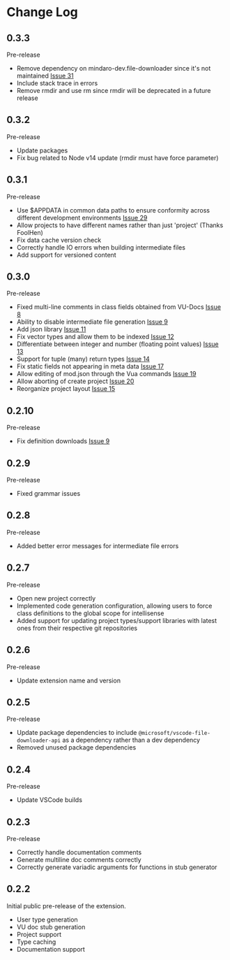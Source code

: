 # Change Log

## 0.3.3

Pre-release

- Remove dependency on mindaro-dev.file-downloader since it's not maintained [Issue 31](https://github.com/Imposter/vscode-lua-vu/issues/31)
- Include stack trace in errors
- Remove rmdir and use rm since rmdir will be deprecated in a future release

## 0.3.2

Pre-release

- Update packages
- Fix bug related to Node v14 update (rmdir must have force parameter)

## 0.3.1

Pre-release

- Use $APPDATA in common data paths to ensure conformity across different development environments [Issue 29](https://github.com/Imposter/vscode-lua-vu/issues/29)
- Allow projects to have different names rather than just 'project' (Thanks FoolHen)
- Fix data cache version check
- Correctly handle IO errors when building intermediate files
- Add support for versioned content

## 0.3.0

Pre-release

- Fixed multi-line comments in class fields obtained from VU-Docs [Issue 8](https://github.com/Imposter/vscode-lua-vu/issues/8)
- Ability to disable intermediate file generation [Issue 9](https://github.com/Imposter/vscode-lua-vu/issues/10)
- Add json library [Issue 11](https://github.com/Imposter/vscode-lua-vu/issues/11)
- Fix vector types and allow them to be indexed [Issue 12](https://github.com/Imposter/vscode-lua-vu/issues/12)
- Differentiate between integer and number (floating point values) [Issue 13](https://github.com/Imposter/vscode-lua-vu/issues/13)
- Support for tuple (many) return types [Issue 14](https://github.com/Imposter/vscode-lua-vu/issues/14)
- Fix static fields not appearing in meta data [Issue 17](https://github.com/Imposter/vscode-lua-vu/issues/17)
- Allow editing of mod.json through the Vua commands [Issue 19](https://github.com/Imposter/vscode-lua-vu/issues/19)
- Allow aborting of create project [Issue 20](https://github.com/Imposter/vscode-lua-vu/issues/20)
- Reorganize project layout [Issue 15](https://github.com/Imposter/vscode-lua-vu/issues/15)

## 0.2.10

Pre-release

- Fix definition downloads [Issue 9](https://github.com/Imposter/vscode-lua-vu/issues/9)

## 0.2.9

Pre-release

- Fixed grammar issues

## 0.2.8

Pre-release

- Added better error messages for intermediate file errors

## 0.2.7

Pre-release

- Open new project correctly
- Implemented code generation configuration, allowing users to force class definitions to the global scope for intellisense
- Added support for updating project types/support libraries with latest ones from their respective git repositories

## 0.2.6

Pre-release

- Update extension name and version

## 0.2.5

Pre-release

- Update package dependencies to include `@microsoft/vscode-file-downloader-api` as a dependency rather than a dev dependency
- Removed unused package dependencies

## 0.2.4

Pre-release

- Update VSCode builds

## 0.2.3

Pre-release

- Correctly handle documentation comments
- Generate multiline doc comments correctly
- Correctly generate variadic arguments for functions in stub generator

## 0.2.2

Initial public pre-release of the extension.

- User type generation
- VU doc stub generation
- Project support
- Type caching
- Documentation support
